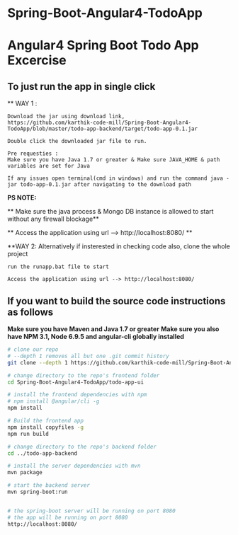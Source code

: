 # Spring-Boot-Angular4-TodoApp

# Angular4 Spring Boot Todo App Excercise



## To just run the app in single click 

** WAY 1 : 

    Download the jar using download link,
    https://github.com/karthik-code-mill/Spring-Boot-Angular4-TodoApp/blob/master/todo-app-backend/target/todo-app-0.1.jar

    Double click the downloaded jar file to run.
    
    Pre requesties : 
    Make sure you have Java 1.7 or greater & Make sure JAVA_HOME & path variables are set for Java

    If any issues open terminal(cmd in windows) and run the command java -jar todo-app-0.1.jar after navigating to the download path

**PS NOTE:**

** Make sure the java process & Mongo DB instance is allowed to start without any firewall blockage**

** Access the application using url --> http://localhost:8080/ **

**WAY 2: Alternatively if insterested in checking code also, clone the whole project

    run the runapp.bat file to start

    Access the application using url --> http://localhost:8080/

## If you want to build the source code instructions as follows
**Make sure you have Maven and Java 1.7 or greater**
**Make sure you also have NPM 3.1, Node 6.9.5 and angular-cli globally installed**
```bash
# clone our repo
# --depth 1 removes all but one .git commit history
git clone --depth 1 https://github.com/karthik-code-mill/Spring-Boot-Angular4-TodoApp.git

# change directory to the repo's frontend folder
cd Spring-Boot-Angular4-TodoApp/todo-app-ui

# install the frontend dependencies with npm
# npm install @angular/cli -g
npm install

# Build the frontend app
npm install copyfiles -g
npm run build

# change directory to the repo's backend folder
cd ../todo-app-backend

# install the server dependencies with mvn
mvn package

# start the backend server
mvn spring-boot:run


# the spring-boot server will be running on port 8080
# the app will be running on port 8080
http://localhost:8080/
